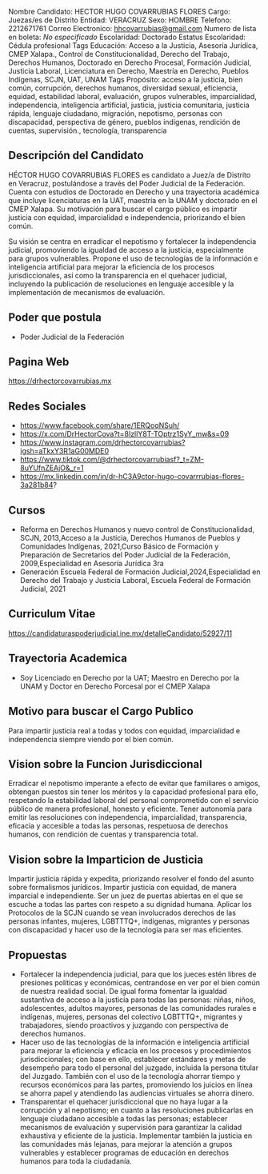 Nombre Candidato: HECTOR HUGO COVARRUBIAS FLORES
Cargo: Juezas/es de Distrito
Entidad: VERACRUZ
Sexo: HOMBRE
Telefono: 2212671761
Correo Electronico: hhcovarrubias@gmail.com
Numero de lista en boleta: *No especificado*
Escolaridad: Doctorado
Estatus Escolaridad: Cédula profesional
Tags Educación: Acceso a la Justicia, Asesoría Jurídica, CMEP Xalapa., Control de Constitucionalidad, Derecho del Trabajo, Derechos Humanos, Doctorado en Derecho Procesal, Formación Judicial, Justicia Laboral, Licenciatura en Derecho, Maestría en Derecho, Pueblos Indígenas, SCJN, UAT, UNAM
Tags Propósito: acceso a la justicia, bien común, corrupción, derechos humanos, diversidad sexual, eficiencia, equidad, estabilidad laboral, evaluación, grupos vulnerables, imparcialidad, independencia, inteligencia artificial, justicia, justicia comunitaria, justicia rápida, lenguaje ciudadano, migración, nepotismo, personas con discapacidad, perspectiva de género, pueblos indígenas, rendición de cuentas, supervisión., tecnología, transparencia


## Descripción del Candidato 

HÉCTOR HUGO COVARRUBIAS FLORES es candidato a Juez/a de Distrito en Veracruz, postulándose a través del Poder Judicial de la Federación. Cuenta con estudios de Doctorado en Derecho y una trayectoria académica que incluye licenciaturas en la UAT, maestría en la UNAM y doctorado en el CMEP Xalapa. Su motivación para buscar el cargo público es impartir justicia con equidad, imparcialidad e independencia, priorizando el bien común.

Su visión se centra en erradicar el nepotismo y fortalecer la independencia judicial, promoviendo la igualdad de acceso a la justicia, especialmente para grupos vulnerables. Propone el uso de tecnologías de la información e inteligencia artificial para mejorar la eficiencia de los procesos jurisdiccionales, así como la transparencia en el quehacer judicial, incluyendo la publicación de resoluciones en lenguaje accesible y la implementación de mecanismos de evaluación.


## Poder que postula

- Poder Judicial de la Federación


## Pagina Web

https://drhectorcovarrubias.mx


## Redes Sociales

- https://www.facebook.com/share/1ERQoqNSuh/
- https://x.com/DrHectorCova?t=8IzllY8T-TOptrz1SyY_mw&s=09
- https://www.instagram.com/drhectorcovarrubias?igsh=aTkxY3R1aG00MDE0
- https://www.tiktok.com/@drhectorcovarrubiasf?_t=ZM-8uYUfnZEAjO&_r=1
- https://mx.linkedin.com/in/dr-hC3A9ctor-hugo-covarrrubias-flores-3a281b84?


## Cursos

- Reforma en Derechos Humanos y nuevo control de Constitucionalidad, SCJN, 2013,Acceso a la Justicia, Derechos Humanos de Pueblos y Comunidades Indígenas, 2021,Curso Básico de Formación y Preparación de Secretarios del Poder Judicial de la Federación, 2009,Especialidad en Asesoría Jurídica 3ra
- Generación Escuela Federal de Formación Judicial,2024,Especialidad en Derecho del Trabajo y Justicia Laboral, Escuela Federal de Formación Judicial, 2021


## Curriculum Vitae

https://candidaturaspoderjudicial.ine.mx/detalleCandidato/52927/11


## Trayectoria Academica

- Soy Licenciado en Derecho por la UAT; Maestro en Derecho por la UNAM y Doctor en Derecho Porcesal por el CMEP Xalapa


## Motivo para buscar el Cargo Publico

Para impartir justicia real a todas y todos con equidad, imparcialidad e independencia siempre viendo por el bien común.


## Vision sobre la Funcion Jurisdiccional

Erradicar el nepotismo imperante a efecto de evitar que familiares o amigos, obtengan puestos sin tener los méritos y la capacidad profesional para ello, respetando la estabilidad laboral del personal comprometido con el servicio público de manera profesional, honesto y eficiente. Tener autonomía para emitir las resoluciones con independencia, imparcialidad, transparencia, eficacia y accesible a todas las personas, respetuosa de derechos humanos, con rendición de cuentas y transparencia total.


## Vision sobre la Imparticion de Justicia

Impartir justicia rápida y expedita, priorizando resolver el fondo del asunto sobre formalismos jurídicos. Impartir justicia con equidad, de manera imparcial e independiente. Ser un juez de puertas abiertas en el que se escuche a todas las partes con respeto a su dignidad humana. Aplicar los Protocolos de la SCJN cuando se vean involucrados derechos de las personas infantes, mujeres, LGBTTTQ+, indígenas, migrantes y personas con discapacidad y hacer uso de la tecnología para ser mas eficientes.


## Propuestas

- Fortalecer la independencia judicial, para que los jueces estén libres de presiones políticas y económicas, centrandose en ver por el bien común de nuestra realidad social. De igual forma fomentar la igualdad sustantiva de acceso a la justicia para todas las personas: niñas, niños, adolescentes, adultos mayores, personas de las comunidades rurales e indígenas, mujeres, personas del colectivo LGBTTTQ+, migrantes y trabajadores, siendo proactivos y juzgando con perspectiva de derechos humanos.
- Hacer uso de las tecnologías de la información e inteligencia artificial para mejorar la eficiencia y eficacia en los procesos y procedimientos jurisdiccionales; con base en ello, establecer estándares y metas de desempeño para todo el personal del juzgado, incluida la persona titular del Juzgado. También con el uso de la tecnología ahorrar tiempo y recursos económicos para las partes, promoviendo los juicios en línea se ahorra papel y atendiendo las audiencias virtuales se ahorra dinero.
- Transparentar el quehacer jurisdiccional que no haya lugar a la corrupción y al nepotismo; en cuanto a las resoluciones publicarlas en lenguaje ciudadano accesible a todas las personas; establecer mecanismos de evaluación y supervisión para garantizar la calidad exhaustiva y eficiente de la justicia. Implementar también la justicia en las comunidades más lejanas, para mejorar la atención a grupos vulnerables y establecer programas de educación en derechos humanos para toda la ciudadanía.

